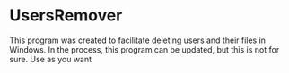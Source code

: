 # UsersRemover
This program was created to facilitate deleting users and their files in Windows. In the process, this program can be updated, but this is not for sure. Use as you want

